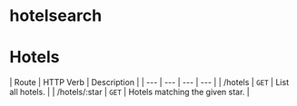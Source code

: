 # hotelsearch

# Hotels

| Route | HTTP Verb	 | Description	 |
| --- | --- | --- | --- |
| /hotels | `GET` | List all hotels. |
| /hotels/:star | `GET` | Hotels matching the given star. |

